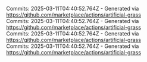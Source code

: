 Commits: 2025-03-11T04:40:52.764Z - Generated via https://github.com/marketplace/actions/artificial-grass
<br>
Commits: 2025-03-11T04:40:52.764Z - Generated via https://github.com/marketplace/actions/artificial-grass
<br>
Commits: 2025-03-11T04:40:52.764Z - Generated via https://github.com/marketplace/actions/artificial-grass
<br>
Commits: 2025-03-11T04:40:52.764Z - Generated via https://github.com/marketplace/actions/artificial-grass
<br>
